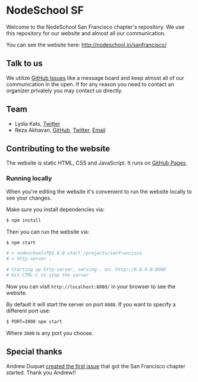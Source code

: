 # NodeSchool SF

Welcome to the NodeSchool San Francisco chapter's repository. We use this
repository for our website and almost all our communication.

You can see the website here: http://nodeschool.io/sanfrancisco/


## Talk to us

We utilize [GitHub Issues](https://github.com/nodeschool/sanfrancisco/issues)
like a message board and keep almost all of our communication in the open. If
for any reason you need to contact an organizer privately you may contact us
directly.


## Team

 - Lydia Kats, [Twitter](https://twitter.com/llkats/)
 - Reza Akhavan, [GitHub](https://github.com/jedireza/),
   [Twitter](https://twitter.com/jedireza/), [Email](mailto:jedireza@gmail.com)


## Contributing to the website

The website is static HTML, CSS and JavaScript. It runs on [GitHub
Pages](https://pages.github.com/).

### Running locally

When you're editing the website it's convenient to run the website locally to
see your changes.

Make sure you install dependencies via:

```bash
$ npm install
```

Then you can run the website via:

```bash
$ npm start

# > nodeschoolsf@2.0.0 start /projects/sanfrancisco
# > http-server .

# Starting up http-server, serving . on: http://0.0.0.0:8080
# Hit CTRL-C to stop the server
```

Now you can visit `http://localhost:8080/` in your browser to see the website.

By default it will start the server on port `8080`. If you want to specify a
different port use:

```bash
$ PORT=3000 npm start
```

Where `3000` is any port you choose.


## Special thanks

Andrew Duquet [created the first
issue](https://github.com/nodeschool/organizers/issues/92) that got the San
Francisco chapter started. Thank you Andrew!!
